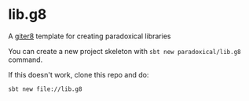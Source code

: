 # lib.g8

A [giter8](https://github.com/n8han/giter8) template for creating paradoxical libraries

You can create a new project skeleton with `sbt new paradoxical/lib.g8` command.

If this doesn't work, clone this repo and do:

```
sbt new file://lib.g8
```
